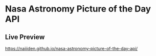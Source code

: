 # Nasa Astronomy Picture of the Day API
## Live Preview
https://naiiiden.github.io/nasa-astronomy-picture-of-the-day-api/